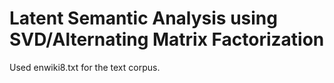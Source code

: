 # Latent Semantic Analysis using SVD/Alternating Matrix Factorization
Used enwiki8.txt for the text corpus.
